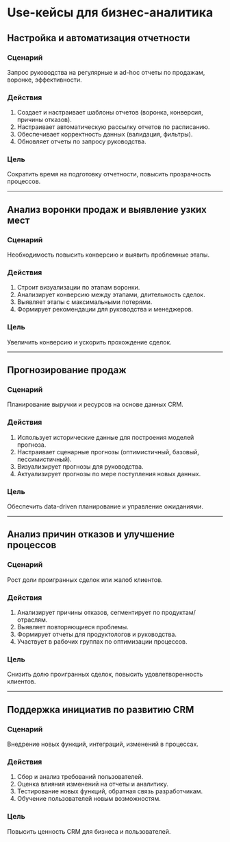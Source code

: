 # Use-кейсы для бизнес-аналитика

## Настройка и автоматизация отчетности

### Сценарий
Запрос руководства на регулярные и ad-hoc отчеты по продажам, воронке, эффективности.

### Действия
1. Создает и настраивает шаблоны отчетов (воронка, конверсия, причины отказов).
2. Настраивает автоматическую рассылку отчетов по расписанию.
3. Обеспечивает корректность данных (валидация, фильтры).
4. Обновляет отчеты по запросу руководства.

### Цель
Сократить время на подготовку отчетности, повысить прозрачность процессов.

---

## Анализ воронки продаж и выявление узких мест

### Сценарий
Необходимость повысить конверсию и выявить проблемные этапы.

### Действия
1. Строит визуализации по этапам воронки.
2. Анализирует конверсию между этапами, длительность сделок.
3. Выявляет этапы с максимальными потерями.
4. Формирует рекомендации для руководства и менеджеров.

### Цель
Увеличить конверсию и ускорить прохождение сделок.

---

## Прогнозирование продаж

### Сценарий
Планирование выручки и ресурсов на основе данных CRM.

### Действия
1. Использует исторические данные для построения моделей прогноза.
2. Настраивает сценарные прогнозы (оптимистичный, базовый, пессимистичный).
3. Визуализирует прогнозы для руководства.
4. Актуализирует прогнозы по мере поступления новых данных.

### Цель
Обеспечить data-driven планирование и управление ожиданиями.

---

## Анализ причин отказов и улучшение процессов

### Сценарий
Рост доли проигранных сделок или жалоб клиентов.

### Действия
1. Анализирует причины отказов, сегментирует по продуктам/отраслям.
2. Выявляет повторяющиеся проблемы.
3. Формирует отчеты для продуктологов и руководства.
4. Участвует в рабочих группах по оптимизации процессов.

### Цель
Снизить долю проигранных сделок, повысить удовлетворенность клиентов.

---

## Поддержка инициатив по развитию CRM

### Сценарий
Внедрение новых функций, интеграций, изменений в процессах.

### Действия
1. Сбор и анализ требований пользователей.
2. Оценка влияния изменений на отчеты и аналитику.
3. Тестирование новых функций, обратная связь разработчикам.
4. Обучение пользователей новым возможностям.

### Цель
Повысить ценность CRM для бизнеса и пользователей.
